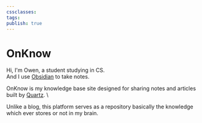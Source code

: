 ```yaml
---
cssclasses: 
tags: 
publish: true
---
```

# OnKnow

Hi, I'm Owen, a student studying in CS. \
And I use [Obsidian](https://obsidian.md/) to take notes.

OnKnow is my knowledge base site designed for sharing notes and articles built by [Quartz](https://quartz.jzhao.xyz/). \

Unlike a blog, this platform serves as a repository basically the knowledge which ever stores or not in my brain.